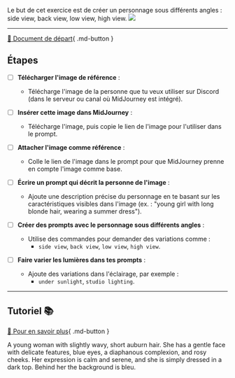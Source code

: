<style>.md-footer{display:none;}</style>
Le but de cet exercice est de créer un personnage sous différents angles : side view, back view, low view, high view. 
<img src="../assets/image/02_rosie.png">
***

[📁 Document de départ](../assets/image/02_rosie.png){ .md-button }   <br>

## Étapes
- [ ] **Télécharger l'image de référence** :
   - Télécharge l'image de la personne que tu veux utiliser sur Discord (dans le serveur ou canal où MidJourney est intégré).

- [ ] **Insérer cette image dans MidJourney** :
   - Télécharge l'image, puis copie le lien de l'image pour l'utiliser dans le prompt.

- [ ] **Attacher l'image comme référence** :
   - Colle le lien de l'image dans le prompt pour que MidJourney prenne en compte l'image comme base.

- [ ] **Écrire un prompt qui décrit la personne de l'image** :
   - Ajoute une description précise du personnage en te basant sur les caractéristiques visibles dans l'image (ex. : "young girl with long blonde hair, wearing a summer dress").

- [ ] **Créer des prompts avec le personnage sous différents angles** :
   - Utilise des commandes pour demander des variations comme :
     - `side view`, `back view`, `low view`, `high view`.

- [ ] **Faire varier les lumières dans tes prompts** :
   - Ajoute des variations dans l'éclairage, par exemple :
     - `under sunlight`, `studio lighting`.

    
***

## Tutoriel 📚

[📖 Pour en savoir plus](https://cmontmorency365-my.sharepoint.com/:v:/g/personal/flpilote_cmontmorency_qc_ca/EZwnDl9Wwe9GsCbtAYRbas8B9Ho2tVB0m_eGaWyx1-GRBA?nav=eyJyZWZlcnJhbEluZm8iOnsicmVmZXJyYWxBcHAiOiJPbmVEcml2ZUZvckJ1c2luZXNzIiwicmVmZXJyYWxBcHBQbGF0Zm9ybSI6IldlYiIsInJlZmVycmFsTW9kZSI6InZpZXciLCJyZWZlcnJhbFZpZXciOiJNeUZpbGVzTGlua0NvcHkifX0&e=grtPVC){ .md-button }   <br>








A young woman with slightly wavy, short auburn hair. She has a gentle face with delicate features, blue eyes, a diaphanous complexion, and rosy cheeks. Her expression is calm and serene, and she is simply dressed in a dark top. Behind her the background is bleu. 
